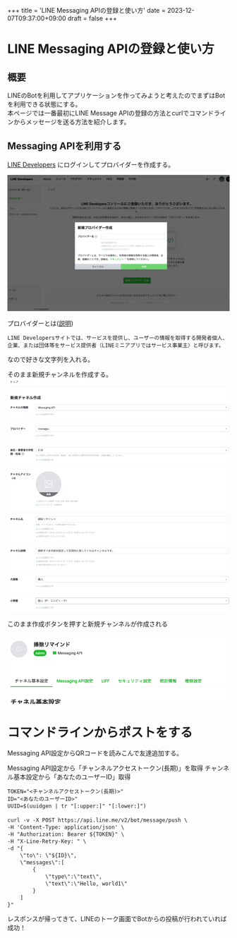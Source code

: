 +++
title = 'LINE Messaging APIの登録と使い方'
date = 2023-12-07T09:37:00+09:00
draft = false
+++

# LINE Messaging APIの登録と使い方

## 概要
LINEのBotを利用してアプリケーションを作ってみようと考えたのでまずはBotを利用できる状態にする。  
本ページでは一番最初にLINE Message APIの登録の方法とcurlでコマンドラインからメッセージを送る方法を紹介します。

## Messaging APIを利用する
[LINE Developers](https://developers.line.biz/console/) にログインしてプロバイダーを作成する。

![img-002-001.png](/blog/img-002-001.png)

プロバイダーとは([説明](https://developers.line.biz/ja/docs/line-developers-console/overview/#provider))
```
LINE Developersサイトでは、サービスを提供し、ユーザーの情報を取得する開発者個人、
企業、または団体等をサービス提供者（LINEミニアプリではサービス事業主）と呼びます。
```

なので好きな文字列を入れる。

そのまま新規チャンネルを作成する。
![img-002-002.png](/blog/img-002-002.png)

このまま作成ボタンを押すと新規チャンネルが作成される

![img-002-003.png](/blog/img-002-003.png)

# コマンドラインからポストをする
Messaging API設定からQRコードを読みこんで友達追加する。

Messaging API設定から「チャンネルアクセストークン(長期)」を取得
チャンネル基本設定から「あなたのユーザーID」取得


```shell
TOKEN="<チャンネルアクセストークン(長期)>"
ID="<あなたのユーザーID>"
UUID=$(uuidgen | tr "[:upper:]" "[:lower:]")

curl -v -X POST https://api.line.me/v2/bot/message/push \
-H 'Content-Type: application/json' \
-H "Authorization: Bearer ${TOKEN}" \
-H "X-Line-Retry-Key: " \
-d "{
    \"to\": \"${ID}\",
    \"messages\":[
        {
            \"type\":\"text\",
            \"text\":\"Hello, world1\"
        }
    ]
}"
```

レスポンスが帰ってきて、LINEのトーク画面でBotからの投稿が行われていれば成功！